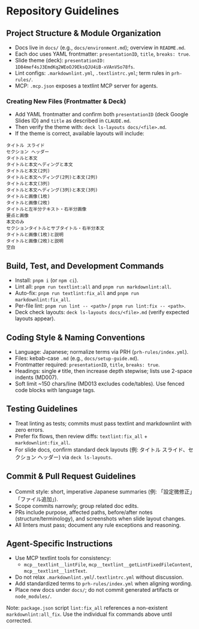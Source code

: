 # Repository Guidelines

## Project Structure & Module Organization
- Docs live in `docs/` (e.g., `docs/environment.md`); overview in `README.md`.
- Each doc uses YAML frontmatter: `presentationID`, `title`, `breaks: true`.
- Slide theme (deck): `presentationID: 1D84mef4sJ3EmdKq2WEoOJ9EksQJU4iB-xVAnVSo78fs`.
- Lint configs: `.markdownlint.yml`, `.textlintrc.yml`; term rules in `prh-rules/`.
- MCP: `.mcp.json` exposes a textlint MCP server for agents.

### Creating New Files (Frontmatter & Deck)
- Add YAML frontmatter and confirm both `presentationID` (deck Google Slides ID) and `title` as described in `CLAUDE.md`.
- Then verify the theme with: `deck ls-layouts docs/<file>.md`.
- If the theme is correct, available layouts will include:

```text
タイトル スライド
セクション ヘッダー
タイトルと本文
タイトルと本文ヘディングと本文
タイトルと本文(2列)
タイトルと本文ヘディング(2列)と本文(2列)
タイトルと本文(3列)
タイトルと本文ヘディング(3列)と本文(3列)
タイトルと画像(1枚)
タイトルと画像(2枚)
タイトルと左半分テキスト・右半分画像
要点と画像
本文のみ
セクションタイトルとサブタイトル・右半分本文
タイトルと画像(1枚)と説明
タイトルと画像(2枚)と説明
空白
```

## Build, Test, and Development Commands
- Install: `pnpm i` (or `npm ci`).
- Lint all: `pnpm run textlint:all` and `pnpm run markdownlint:all`.
- Auto-fix: `pnpm run textlint:fix_all` and `pnpm run markdownlint:fix_all`.
- Per-file lint: `pnpm run lint -- <path>` / `pnpm run lint:fix -- <path>`.
- Deck check layouts: `deck ls-layouts docs/<file>.md` (verify expected layouts appear).

## Coding Style & Naming Conventions
- Language: Japanese; normalize terms via PRH (`prh-rules/index.yml`).
- Files: kebab-case `.md` (e.g., `docs/setup-guide.md`).
- Frontmatter required: `presentationID`, `title`, `breaks: true`.
- Headings: single `#` title, then increase depth stepwise; lists use 2-space indents (MD007).
- Soft limit ~150 chars/line (MD013 excludes code/tables). Use fenced code blocks with language tags.

## Testing Guidelines
- Treat linting as tests; commits must pass textlint and markdownlint with zero errors.
- Prefer fix flows, then review diffs: `textlint:fix_all` + `markdownlint:fix_all`.
- For slide docs, confirm standard deck layouts (例: タイトル スライド、セクション ヘッダー) via `deck ls-layouts`.

## Commit & Pull Request Guidelines
- Commit style: short, imperative Japanese summaries (例: 「設定微修正」「ファイル追加」).
- Scope commits narrowly; group related doc edits.
- PRs include purpose, affected paths, before/after notes (structure/terminology), and screenshots when slide layout changes.
- All linters must pass; document any rule exceptions and reasoning.

## Agent-Specific Instructions
- Use MCP textlint tools for consistency:
  - `mcp__textlint__lintFile`, `mcp__textlint__getLintFixedFileContent`, `mcp__textlint__lintText`.
- Do not relax `.markdownlint.yml`/`.textlintrc.yml` without discussion.
- Add standardized terms to `prh-rules/index.yml` when aligning wording.
- Place new docs under `docs/`; do not commit generated artifacts or `node_modules/`.

Note: `package.json` script `lint:fix_all` references a non-existent `markdownlint:all_fix`. Use the individual fix commands above until corrected.
